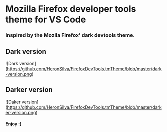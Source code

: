 # Mozilla Firefox developer tools theme for VS Code

### Inspired by the Mozila Firefox' dark devtools theme.

## Dark version
![Dark version] (https://github.com/HeronSilva/FirefoxDevTools.tmTheme/blob/master/dark-version.png)

## Darker version
![Daker version] (https://github.com/HeronSilva/FirefoxDevTools.tmTheme/blob/master/darker-version.png)

#### Enjoy :)
